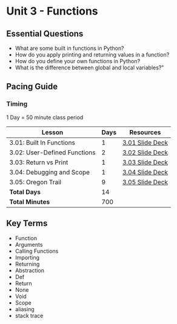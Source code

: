 # Unit 3 - Functions

## Essential Questions

* What are some built in functions in Python?
* How do you apply printing and returning values in a function?
* How do you define your own functions in Python?
* What is the difference between global and local variables?"

## Pacing Guide

### Timing

1 Day = 50 minute class period

| Lesson | Days | Resources |
| ------ | ---- | --------- |
| 3.01: Built In Functions | 1 | [3.01 Slide Deck][] |
| 3.02: User-Defined Functions | 2 | [3.02 Slide Deck][] |
| 3.03: Return vs Print | 1 | [3.03 Slide Deck][] |
| 3.04: Debugging and Scope | 1 | [3.04 Slide Deck][] |
| 3.05: Oregon Trail | 9 | [3.05 Slide Deck][] |
| **Total Days** | 14 | |
| **Total Minutes** | 700 | |

## Key Terms

* Function
* Arguments
* Calling Functions
* Importing
* Returning
* Abstraction
* Def
* Return
* None
* Void
* Scope
* aliasing
* stack trace

[3.01 Slide Deck]: https://github.com/Areson/2nd-semester-introduction-to-computer-science/raw/master/units/3_unit/slidedecks/Intro%20Python%203.01%20TEALS.pptx
[3.02 Slide Deck]:https://github.com/Areson/2nd-semester-introduction-to-computer-science/raw/master/units/3_unit/slidedecks/Intro%20Python%203.02%20TEALS.pptx
[3.03 Slide Deck]: https://github.com/Areson/2nd-semester-introduction-to-computer-science/raw/master/units/3_unit/slidedecks/Intro%20Python%203.03%20TEALS.pptx
[3.04 Slide Deck]:https://github.com/Areson/2nd-semester-introduction-to-computer-science/raw/master/units/3_unit/slidedecks/Intro%20Python%203.04%20TEALS.pptx
[3.05 Slide Deck]: https://github.com/Areson/2nd-semester-introduction-to-computer-science/raw/master/units/3_unit/slidedecks/Intro%20Python%203.05%20TEALS.pptx
